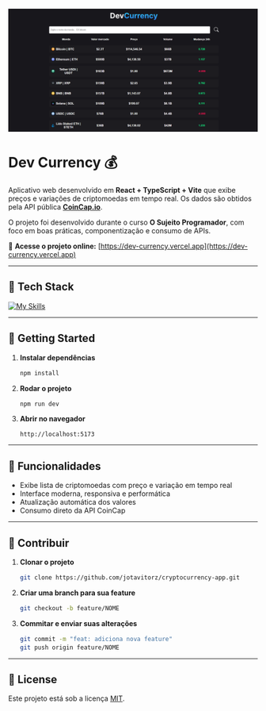 <p align="center">
  <img src="./src/assets/preview-project.png" alt="Dev Currency">
</p>

# Dev Currency 💰

Aplicativo web desenvolvido em **React + TypeScript + Vite** que exibe preços e variações de criptomoedas em tempo real. Os dados são obtidos pela API pública **[CoinCap.io](https://coincap.io/)**.  

O projeto foi desenvolvido durante o curso **O Sujeito Programador**, com foco em boas práticas, componentização e consumo de APIs.

🔗 **Acesse o projeto online:** [https://dev-currency.vercel.app](https://dev-currency.vercel.app)

---

## 🧠 Tech Stack

<!--- # "Verify icons availability here https://github.com/tandpfun/skill-icons" -->

[![My Skills](https://skillicons.dev/icons?i=react,ts,vite,tailwind,html,css,git,github)](https://skillicons.dev)

---

## 🚀 Getting Started

1. **Instalar dependências**  
   ```bash
   npm install
    ````

2. **Rodar o projeto**

   ```bash
   npm run dev
   ```
3. **Abrir no navegador**

   ```
   http://localhost:5173
   ```

---

## 📱 Funcionalidades

* Exibe lista de criptomoedas com preço e variação em tempo real
* Interface moderna, responsiva e performática
* Atualização automática dos valores
* Consumo direto da API CoinCap

---

## 🤝 Contribuir

1. **Clonar o projeto**

   ```bash
   git clone https://github.com/jotavitorz/cryptocurrency-app.git
   ```
2. **Criar uma branch para sua feature**

   ```bash
   git checkout -b feature/NOME
   ```
3. **Commitar e enviar suas alterações**

   ```bash
   git commit -m "feat: adiciona nova feature"
   git push origin feature/NOME
   ```

---

## 🪪 License

Este projeto está sob a licença [MIT](https://rem.mit-license.org).

